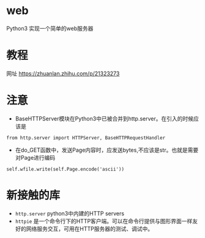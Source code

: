 # web
Python3 实现一个简单的web服务器
# 教程
网址 https://zhuanlan.zhihu.com/p/21323273
# 注意
* BaseHTTPServer模块在Python3中已被合并到http.server。在引入的时候应该是</br>
```
from http.server import HTTPServer, BaseHTTPRequestHandler
```
* 在do_GET函数中，发送Page内容时，应发送bytes,不应该是str。也就是需要对Page进行编码
```
self.wfile.write(self.Page.encode('ascii'))
``` 
# 新接触的库
* `http.server` python3中内建的HTTP servers</br>
* `httpie` 是一个命令行下的HTTP客户端。可以在命令行提供与图形界面一样友好的网络服务交互，可用在HTTP服务器的测试、调试中。
